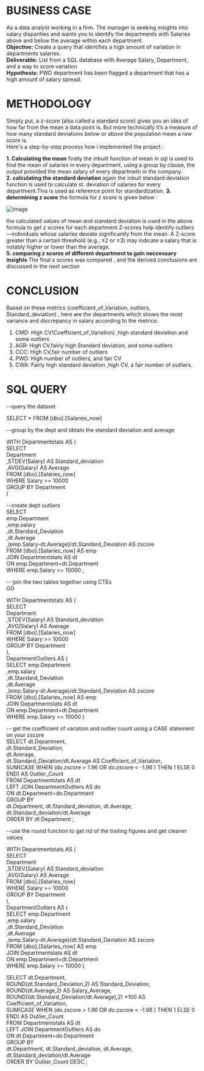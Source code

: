 # BUSINESS CASE 
  
As a data analyst working in a firm. The manager is seeking insights into salary disparities and wants you to identify the departments with Salaries above and below the average within each department.  
 **Objective:** Create a query that identifies a high amount of variation in departments salaries.   
 **Deliverable:** List from a SQL database with Average Salary, Department, and a way to score variation    
 **Hypothesis:** PWD department has been flagged a department that has a high amount of salary spread.  

# METHODOLOGY
Simply put, a z-score (also called a standard score) gives you an idea of how far from the mean a data point is. But more technically it’s a measure of how many standard deviations below or above the population mean a raw score is.  
Here's a step-by-step process how i implemented the project :

**1. Calculating the mean** 
firstly the inbuilt function of mean in sql is used to find the mean of salaries in every department, using a group by clause, the output provided the mean salary of every departmetn in the company.  
**2. calculating the standard deviation**
again the inbuit standard deviation function is used to calculate st. deviation of salaries for every department.This is used as reference point for standardization.
**3. determining z score**
the formula for z score is given below :

![image](https://github.com/anuragsrivastav-dtu/SQL-project-Finding-Salary-disparities-within-departments/assets/140643875/fdeee732-7d25-4853-afb0-db038ab6ce05)   

 the calculated values of mean and standard deviation is used in the above formula to get z scores for each department
Z-scores help identify outliers—individuals whose salaries deviate significantly from the mean. A Z-score greater than a certain threshold (e.g., ±2 or ±3) may indicate a salary that is notably higher or lower than the average.  
**5. comparing z scores of different department to gain neccessary insights**
The final z scores was compared , and the derived conclusions are discussed in the next section  

# CONCLUSION
Based on these metrics (coefficient_of_Variation, outliers, Standard_deviation) , here are the departments which shows the most variance and discrepancy in salary according to the metrics:  
1.	CMD: High CV(Coefficient_of_Variation) ,high standard deviation and some outliers
2.	AGR: High CV,fairly high Standard deviation, and some outliers
3.	CCC:  High CV,fair number of outliers
4.	PWD: High number of outliers, and fair CV
5.	CWA: Fairly high standard deviation ,high CV, a fair number of outliers.

# SQL QUERY
--query the dataset

SELECT * FROM [dbo].[Salaries_now]  

--group by the dept and obtain the standard deviation and average  

WITH Departmentstats AS (  
    SELECT   
    Department  
	,STDEV(Salary) AS Standard_deviation  
	,AVG(Salary) AS Average  
FROM [dbo].[Salaries_now]  
WHERE Salary >= 10000  
GROUP BY Department  
)  


--create dept outliers   
SELECT  
    emp.Department  
	,emp.salary  
	,dt.Standard_Deviation  
	,dt.Average  
	,(emp.Salary-dt.Average)/dt.Standard_Deviation AS zscore  
FROM [dbo].[Salaries_now] AS emp  
JOIN Departmentstats AS dt  
    ON emp.Department=dt.Department  
WHERE emp.Salary >= 10000 ;  

-- join the two tables together using CTEs  
GO  

WITH Departmentstats AS (  
    SELECT    
    Department  
	,STDEV(Salary) AS Standard_deviation  
	,AVG(Salary) AS Average  
FROM [dbo].[Salaries_now]  
WHERE Salary >= 10000  
GROUP BY Department  
),  
DepartmentOutliers AS  (  
    SELECT emp.Department  
	,emp.salary  
	,dt.Standard_Deviation  
	,dt.Average  
	,(emp.Salary-dt.Average)/dt.Standard_Deviation AS zscore  
FROM [dbo].[Salaries_now] AS emp  
JOIN Departmentstats AS dt  
    ON emp.Department=dt.Department  
    WHERE emp.Salary >= 10000 )  

-- get the coefficient of variation and outlier count using a CASE statement on your zscore   
SELECT dt.Department,  
       dt.Standard_Deviation,  
	   dt.Average,  
	   dt.Standard_Deviation/dt.Average AS Coefficient_of_Variation,  
	   SUM(CASE WHEN (do.zscore > 1.96 OR do.zscore < -1.96 ) THEN 1 ELSE 0 END) AS Outlier_Count  
FROM Departmentstats AS dt  
LEFT JOIN DepartmentOutliers AS do  
       ON dt.Department=do.Department  
GROUP BY  
dt.Department, dt.Standard_deviation, dt.Average,  
dt.Standard_deviation/dt.Average  
ORDER BY dt.Department ;  

--use the round function to get rid of the trailing figures and get cleaner values  


WITH Departmentstats AS (  
    SELECT   
    Department  
	,STDEV(Salary) AS Standard_deviation  
	,AVG(Salary) AS Average  
FROM [dbo].[Salaries_now]  
WHERE Salary >= 10000  
GROUP BY Department  
),   
DepartmentOutliers AS  (   
    SELECT emp.Department  
	,emp.salary   
	,dt.Standard_Deviation  
	,dt.Average  
	,(emp.Salary-dt.Average)/dt.Standard_Deviation AS zscore  
FROM [dbo].[Salaries_now] AS emp  
JOIN Departmentstats AS dt  
    ON emp.Department=dt.Department  
    WHERE emp.Salary >= 10000 )  

SELECT dt.Department,  
       ROUND(dt.Standard_Deviation,2) AS Standard_Deviation,  
	   ROUND(dt.Average,2) AS Salary_Average,  
	   ROUND((dt.Standard_Deviation/dt.Average),2) *100 AS Coefficient_of_Variation,  
	   SUM(CASE WHEN (do.zscore > 1.96 OR do.zscore < -1.96 ) THEN 1 ELSE 0 END) AS Outlier_Count  
FROM Departmentstats AS dt  
LEFT JOIN DepartmentOutliers AS do  
       ON dt.Department=do.Department  
GROUP BY  
dt.Department, dt.Standard_deviation, dt.Average,  
dt.Standard_deviation/dt.Average  
ORDER BY Outlier_Count DESC ;  


